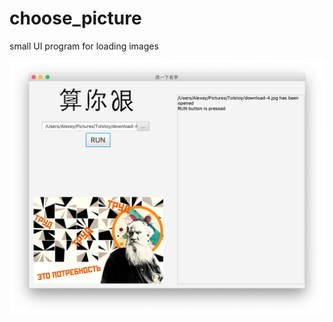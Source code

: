 # choose_picture
small UI program for loading images

![alt text](https://github.com/darknessest/choose_picture/raw/master/Screenshot.png)
